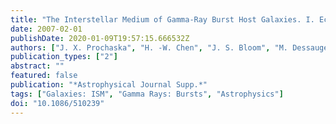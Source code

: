 ```yaml
---
title: "The Interstellar Medium of Gamma-Ray Burst Host Galaxies. I. Echelle Spectra of Swift GRB Afterglows"
date: 2007-02-01
publishDate: 2020-01-09T19:57:15.666532Z
authors: ["J. X. Prochaska", "H. -W. Chen", "J. S. Bloom", "M. Dessauges-Zavadsky", "J. M. O'Meara", "R. J. Foley", "R. Bernstein", "S. Burles", "A. K. Dupree", "E. Falco", "I. B. Thompson"]
publication_types: ["2"]
abstract: ""
featured: false
publication: "*Astrophysical Journal Supp.*"
tags: ["Galaxies: ISM", "Gamma Rays: Bursts", "Astrophysics"]
doi: "10.1086/510239"
---
```



